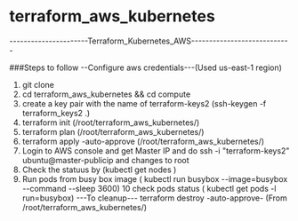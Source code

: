 # terraform_aws_kubernetes
----------------------Terraform_Kubernetes_AWS----------------------------

###Steps to follow
--Configure aws credentials---(Used us-east-1 region)
1. git clone
2. cd terraform_aws_kubernetes && cd compute
3. create a key pair with the name of terraform-keys2 (ssh-keygen -f terraform_keys2 .)
4. terraform init (/root/terraform_aws_kubernetes/)
5. terraform plan (/root/terraform_aws_kubernetes/)
6. terraform apply -auto-approve (/root/terraform_aws_kubernetes/)
7. Login to AWS console and get Master IP and do ssh -i "terraform-keys2" ubuntu@master-publicip and changes to root
8. Check the statuus by (kubectl get nodes )
9. Run pods from busy box image ( kubectl run busybox --image=busybox --command --sleep 3600)
10 check pods status ( kubectl get pods -l run=busybox)
---To cleanup---
terraform destroy -auto-approve- (From /root/terraform_aws_kubernetes/)
